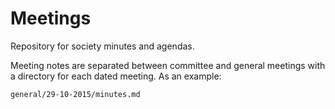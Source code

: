 Meetings
========

 Repository for society minutes and agendas.

 Meeting notes are separated between committee and general meetings with a
 directory for each dated meeting. As an example:

    general/29-10-2015/minutes.md
